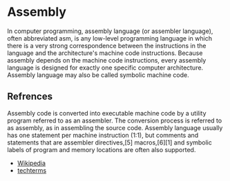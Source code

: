 # Assembly

In computer programming, assembly language (or assembler language), often abbreviated asm, is any low-level programming language in which there is a very strong correspondence between the instructions in the language and the architecture's machine code instructions. Because assembly depends on the machine code instructions, every assembly language is designed for exactly one specific computer architecture. Assembly language may also be called symbolic machine code.

## Refrences
Assembly code is converted into executable machine code by a utility program referred to as an assembler. The conversion process is referred to as assembly, as in assembling the source code. Assembly language usually has one statement per machine instruction (1:1), but comments and statements that are assembler directives,[5] macros,[6][1] and symbolic labels of program and memory locations are often also supported.

- [Wikipedia](https://en.wikipedia.org/wiki/Assembly_language)
- [techterms](https://techterms.com/definition/assembly_language)